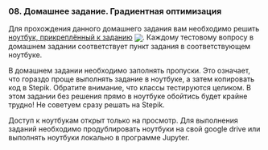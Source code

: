 ### 08. Домашнее задание. Градиентная оптимизация

Для прохождения данного домашнего задания вам необходимо решить [ноутбук, прикреплённый к заданию](./[homework]gradient.ipynb) [<img src="https://colab.research.google.com/assets/colab-badge.svg" align="center">](https://colab.research.google.com/drive/1V2KDemJL6JY0Jenv0syGMamix8NKbsew). Каждому тестовому вопросу в домашнем задании соответствует пункт задания в соответствующем ноутбуке.

В домашнем задании необходимо заполнять пропуски. Это означает, что гораздо проще выполнять задание в ноутбуке, а затем копировать код в Stepik. Обратите внимание, что классы тестируются целиком. В этом задании без решения прямо в ноутбуке обойтись будет крайне трудно! Не советуем сразу решать на Stepik.

Доступ к ноутбукам открыт только на просмотр. Для выполнения заданий необходимо продублировать ноутбуки на свой google drive или выполнять ноутбуки локально в программе Jupyter.
